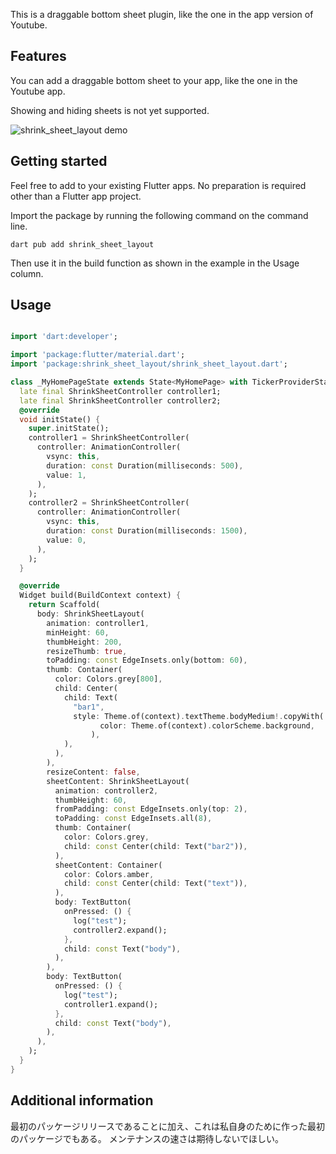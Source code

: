 <!--
This README describes the package. If you publish this package to pub.dev,
this README's contents appear on the landing page for your package.

For information about how to write a good package README, see the guide for
[writing package pages](https://dart.dev/guides/libraries/writing-package-pages).

For general information about developing packages, see the Dart guide for
[creating packages](https://dart.dev/guides/libraries/create-library-packages)
and the Flutter guide for
[developing packages and plugins](https://flutter.dev/developing-packages).
-->

This is a draggable bottom sheet plugin, like the one in the app version of Youtube.

## Features

You can add a draggable bottom sheet to your app, like the one in the Youtube app.

Showing and hiding sheets is not yet supported.

![shrink_sheet_layout demo](https://github.com/user-attachments/assets/73fc2238-fae6-48c4-b9e0-34c289be8762)

## Getting started

Feel free to add to your existing Flutter apps.
No preparation is required other than a Flutter app project.

Import the package by running the following command on the command line.

`dart pub add shrink_sheet_layout`

Then use it in the build function as shown in the example in the Usage column.

## Usage

```dart

import 'dart:developer';

import 'package:flutter/material.dart';
import 'package:shrink_sheet_layout/shrink_sheet_layout.dart';

class _MyHomePageState extends State<MyHomePage> with TickerProviderStateMixin {
  late final ShrinkSheetController controller1;
  late final ShrinkSheetController controller2;
  @override
  void initState() {
    super.initState();
    controller1 = ShrinkSheetController(
      controller: AnimationController(
        vsync: this,
        duration: const Duration(milliseconds: 500),
        value: 1,
      ),
    );
    controller2 = ShrinkSheetController(
      controller: AnimationController(
        vsync: this,
        duration: const Duration(milliseconds: 1500),
        value: 0,
      ),
    );
  }

  @override
  Widget build(BuildContext context) {
    return Scaffold(
      body: ShrinkSheetLayout(
        animation: controller1,
        minHeight: 60,
        thumbHeight: 200,
        resizeThumb: true,
        toPadding: const EdgeInsets.only(bottom: 60),
        thumb: Container(
          color: Colors.grey[800],
          child: Center(
            child: Text(
              "bar1",
              style: Theme.of(context).textTheme.bodyMedium!.copyWith(
                    color: Theme.of(context).colorScheme.background,
                  ),
            ),
          ),
        ),
        resizeContent: false,
        sheetContent: ShrinkSheetLayout(
          animation: controller2,
          thumbHeight: 60,
          fromPadding: const EdgeInsets.only(top: 2),
          toPadding: const EdgeInsets.all(8),
          thumb: Container(
            color: Colors.grey,
            child: const Center(child: Text("bar2")),
          ),
          sheetContent: Container(
            color: Colors.amber,
            child: const Center(child: Text("text")),
          ),
          body: TextButton(
            onPressed: () {
              log("test");
              controller2.expand();
            },
            child: const Text("body"),
          ),
        ),
        body: TextButton(
          onPressed: () {
            log("test");
            controller1.expand();
          },
          child: const Text("body"),
        ),
      ),
    );
  }
}


```

## Additional information

最初のパッケージリリースであることに加え、これは私自身のために作った最初のパッケージでもある。
メンテナンスの速さは期待しないでほしい。
